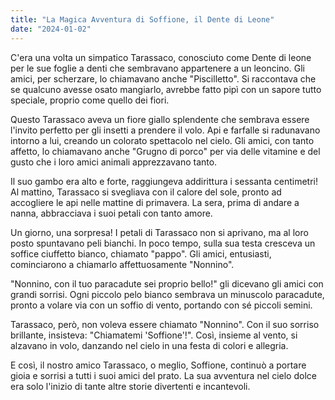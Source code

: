 ```yaml
---
title: "La Magica Avventura di Soffione, il Dente di Leone"
date: "2024-01-02"
---
```



C'era una volta un simpatico Tarassaco, conosciuto come Dente di leone per le sue foglie a denti che sembravano appartenere a un leoncino. Gli amici, per scherzare, lo chiamavano anche "Piscilletto". Si raccontava che se qualcuno avesse osato mangiarlo, avrebbe fatto pipì con un sapore tutto speciale, proprio come quello dei fiori.

Questo Tarassaco aveva un fiore giallo splendente che sembrava essere l'invito perfetto per gli insetti a prendere il volo. Api e farfalle si radunavano intorno a lui, creando un colorato spettacolo nel cielo. Gli amici, con tanto affetto, lo chiamavano anche "Grugno di porco" per via delle vitamine e del gusto che i loro amici animali apprezzavano tanto.

Il suo gambo era alto e forte, raggiungeva addirittura i sessanta centimetri! Al mattino, Tarassaco si svegliava con il calore del sole, pronto ad accogliere le api nelle mattine di primavera. La sera, prima di andare a nanna, abbracciava i suoi petali con tanto amore.

Un giorno, una sorpresa! I petali di Tarassaco non si aprivano, ma al loro posto spuntavano peli bianchi. In poco tempo, sulla sua testa cresceva un soffice ciuffetto bianco, chiamato "pappo". Gli amici, entusiasti, cominciarono a chiamarlo affettuosamente "Nonnino".

"Nonnino, con il tuo paracadute sei proprio bello!" gli dicevano gli amici con grandi sorrisi. Ogni piccolo pelo bianco sembrava un minuscolo paracadute, pronto a volare via con un soffio di vento, portando con sé piccoli semini.

Tarassaco, però, non voleva essere chiamato "Nonnino". Con il suo sorriso brillante, insisteva: "Chiamatemi 'Soffione'!". Così, insieme al vento, si alzavano in volo, danzando nel cielo in una festa di colori e allegria.

E così, il nostro amico Tarassaco, o meglio, Soffione, continuò a portare gioia e sorrisi a tutti i suoi amici del prato. La sua avventura nel cielo dolce era solo l'inizio di tante altre storie divertenti e incantevoli.